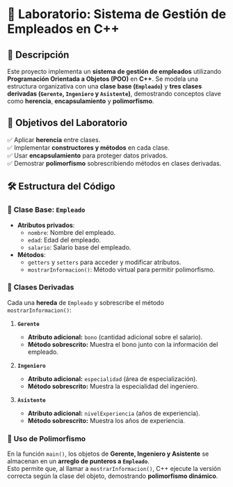 # 🏢 Laboratorio: Sistema de Gestión de Empleados en C++

## 📌 Descripción
Este proyecto implementa un **sistema de gestión de empleados** utilizando **Programación Orientada a Objetos (POO)** en **C++**. Se modela una estructura organizativa con una **clase base (`Empleado`)** y **tres clases derivadas (`Gerente`, `Ingeniero` y `Asistente`)**, demostrando conceptos clave como **herencia**, **encapsulamiento** y **polimorfismo**.

## 🎯 Objetivos del Laboratorio
✅ Aplicar **herencia** entre clases.  
✅ Implementar **constructores y métodos** en cada clase.  
✅ Usar **encapsulamiento** para proteger datos privados.  
✅ Demostrar **polimorfismo** sobrescribiendo métodos en clases derivadas.  

## 🛠️ Estructura del Código
### 🔹 **Clase Base: `Empleado`**
- **Atributos privados**:
  - `nombre`: Nombre del empleado.
  - `edad`: Edad del empleado.
  - `salario`: Salario base del empleado.
- **Métodos**:
  - `getters` y `setters` para acceder y modificar atributos.
  - `mostrarInformacion()`: Método virtual para permitir polimorfismo.

### 🔹 **Clases Derivadas**
Cada una **hereda** de `Empleado` y sobrescribe el método `mostrarInformacion()`:

1. **`Gerente`**  
   - **Atributo adicional:** `bono` (cantidad adicional sobre el salario).  
   - **Método sobrescrito:** Muestra el bono junto con la información del empleado.

2. **`Ingeniero`**  
   - **Atributo adicional:** `especialidad` (área de especialización).  
   - **Método sobrescrito:** Muestra la especialidad del ingeniero.

3. **`Asistente`**  
   - **Atributo adicional:** `nivelExperiencia` (años de experiencia).  
   - **Método sobrescrito:** Muestra los años de experiencia.

### 🔹 **Uso de Polimorfismo**
En la función `main()`, los objetos de **Gerente, Ingeniero y Asistente** se almacenan en un **arreglo de punteros a `Empleado`**.  
Esto permite que, al llamar a `mostrarInformacion()`, C++ ejecute la versión correcta según la clase del objeto, demostrando **polimorfismo dinámico**.
